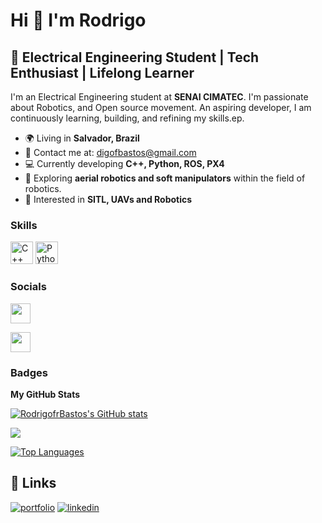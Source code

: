 Hi 👋 I'm Rodrigo
========================

🚀 Electrical Engineering Student | Tech Enthusiast | Lifelong Learner
------------------------------------------------------------

I'm an Electrical Engineering student at **SENAI CIMATEC**. I'm passionate about Robotics, and Open source movement. An aspiring developer, I am continuously learning, building, and refining my skills.ep.

- 🌍 Living in **Salvador, Brazil**
- 📧 Contact me at: [digofbastos@gmail.com](mailto:digofbastos@gmail.com)
- 💻 Currently developing **C++, Python, ROS, PX4**
- 🤖 Exploring **aerial robotics and soft manipulators** within the field of robotics.
- 🔧 Interested in **SITL, UAVs and Robotics**

### Skills

<p align="left">
<a href="https://docs.microsoft.com/en-us/cpp/?view=msvc-170" target="_blank" rel="noreferrer"><img src="https://raw.githubusercontent.com/danielcranney/readme-generator/main/public/icons/skills/cplusplus-colored.svg" width="36" height="36" alt="C++" /></a>
<a href="https://www.python.org/" target="_blank" rel="noreferrer"><img src="https://raw.githubusercontent.com/danielcranney/readme-generator/main/public/icons/skills/python-colored.svg" width="36" height="36" alt="Python" /></a>

</p>


### Socials

<p align="left"> <a href="https://www.github.com/RodrigofrBastos" target="_blank" rel="noreferrer"><img src="https://raw.githubusercontent.com/danielcranney/readme-generator/main/public/icons/socials/github.svg" width="32" height="32" /></a></p>

<p align="left"> <a href="https://www.linkedin.com/in/rodrigo-freire-bastos/" target="_blank" rel="noreferrer"><img src="https://raw.githubusercontent.com/danielcranney/readme-generator/main/public/icons/socials/linkedin.svg" width="32" height="32" /></a></p>

### Badges

<b>My GitHub Stats</b>

<a href="http://www.github.com/RodrigofrBastos"><img src="https://github-readme-stats.vercel.app/api?username=RodrigofrBastos&show_icons=true&hide=&count_private=true&title_color=0891b2&text_color=ffffff&icon_color=0891b2&bg_color=1c1917&hide_border=true&show_icons=true" alt="RodrigofrBastos's GitHub stats" /></a>

<a href="http://www.github.com/RodrigofrBastos"><img src="https://github-readme-streak-stats.herokuapp.com/?user=RodrigofrBastos&stroke=ffffff&background=1c1917&ring=0891b2&fire=0891b2&currStreakNum=ffffff&currStreakLabel=0891b2&sideNums=ffffff&sideLabels=ffffff&dates=ffffff&hide_border=true" /></a>

<a href="https://github.com/RodrigofrBastos" align="left"><img src="https://github-readme-stats.vercel.app/api/top-langs/?username=RodrigofrBastos&langs_count=10&title_color=0891b2&text_color=ffffff&icon_color=0891b2&bg_color=1c1917&hide_border=true&locale=en&custom_title=Top%20%Languages" alt="Top Languages" /></a>


## 🔗 Links
[![portfolio](https://img.shields.io/badge/my_portfolio-000?style=for-the-badge&logo=ko-fi&logoColor=white)](https://katherineoelsner.com/)
[![linkedin](https://img.shields.io/badge/linkedin-0A66C2?style=for-the-badge&logo=linkedin&logoColor=white)](https://www.linkedin.com/in/rodrigo-freire-bastos/)

